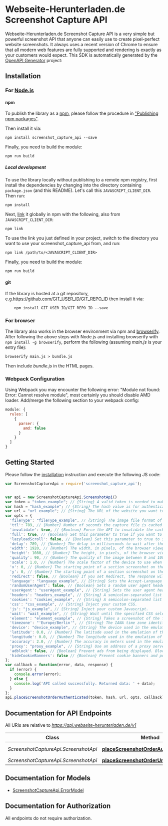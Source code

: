 # Webseite-Herunterladen.de Screenshot Capture API

Webseite-Herunterladen.de Screenshot Capture API is a very simple but powerful screenshot API that anyone can easily use to create pixel-perfect website screenshots. It always uses a recent version of Chrome to ensure that all modern web features are fully supported and rendering is exactly as your customers would expect.
This SDK is automatically generated by the [OpenAPI Generator](https://openapi-generator.tech) project:

## Installation

### For [Node.js](https://nodejs.org/)

#### npm

To publish the library as a [npm](https://www.npmjs.com/), please follow the procedure in ["Publishing npm packages"](https://docs.npmjs.com/getting-started/publishing-npm-packages).

Then install it via:

```shell
npm install screenshot_capture_api --save
```

Finally, you need to build the module:

```shell
npm run build
```

##### Local development

To use the library locally without publishing to a remote npm registry, first install the dependencies by changing into the directory containing `package.json` (and this README). Let's call this `JAVASCRIPT_CLIENT_DIR`. Then run:

```shell
npm install
```

Next, [link](https://docs.npmjs.com/cli/link) it globally in npm with the following, also from `JAVASCRIPT_CLIENT_DIR`:

```shell
npm link
```

To use the link you just defined in your project, switch to the directory you want to use your screenshot_capture_api from, and run:

```shell
npm link /path/to/<JAVASCRIPT_CLIENT_DIR>
```

Finally, you need to build the module:

```shell
npm run build
```

#### git

If the library is hosted at a git repository, e.g.https://github.com/GIT_USER_ID/GIT_REPO_ID
then install it via:

```shell
    npm install GIT_USER_ID/GIT_REPO_ID --save
```

### For browser

The library also works in the browser environment via npm and [browserify](http://browserify.org/). After following
the above steps with Node.js and installing browserify with `npm install -g browserify`,
perform the following (assuming *main.js* is your entry file):

```shell
browserify main.js > bundle.js
```

Then include *bundle.js* in the HTML pages.

### Webpack Configuration

Using Webpack you may encounter the following error: "Module not found: Error:
Cannot resolve module", most certainly you should disable AMD loader. Add/merge
the following section to your webpack config:

```javascript
module: {
  rules: [
    {
      parser: {
        amd: false
      }
    }
  ]
}
```

## Getting Started

Please follow the [installation](#installation) instruction and execute the following JS code:

```javascript
var ScreenshotCaptureApi = require('screenshot_capture_api');


var api = new ScreenshotCaptureApi.ScreenshotApi()
var token = "token_example"; // {String} A valid token is needed to make paid API calls. Tokens can be managed from your account.
var hash = "hash_example"; // {String} The hash value is for authenticated requests. If you want to publish this URL, you should use the authenticated requests.
var url = "url_example"; // {String} The URL of the website you want to capture. Please include the protocol (http:// or https://).
var opts = {
  'fileType': "fileType_example", // {String} The image file format of the captured screenshot. Either png, jpeg or PDF with 72 dpi.
  'ttl': 789, // {Number} Number of seconds the capture file is cached by our CDN. An API request that is loaded through the cache does not count as a paid request. You can set a number of seconds from 0 seconds up to 2592000 seconds. This is a maximum of 30 days.
  'invalidate': true, // {Boolean} Force the API to invalidate the cache and capture a new screenshot. This call costs you additional money, because a call of a cache hit is not charged.
  'full': true, // {Boolean} Set this parameter to true if you want to screenshot the whole web page in full size.
  'lazyloadScroll': false, // {Boolean} Set this parameter to true to scroll down through the entire page before taking a screenshot. This is useful for triggering animations or lazy load elements in full screen.
  'delay': 789, // {Number} The delay in milliseconds to wait after the page loads before taking the screenshot. This is in milliseconds. One second is 1000 milliseconds. From 0 milliseconds to a maximum of 10,000 milliseconds.
  'width': 1920, // {Number} The width, in pixels, of the browser viewport to use.
  'height': 1080, // {Number} The height, in pixels, of the browser viewport to use. Ignored if you set full to true.
  'quality': 90, // {Number} The quality of the image between 0 and 100. This works only for the jpeg format, for PNG images the parameter is applied only during compression.
  'scale': 1.0, // {Number} The scale factor of the device to use when taking the screenshot. For example, a scale factor of 2 produces a high-resolution screenshot suitable for viewing on Retina devices. The larger the scale factor, the larger the screenshot produced.
  'x': 0, // {Number} The starting point of a section screenshot on the X axis.
  'y': 0, // {Number} The starting point of a section screenshot on the Y axis.
  'redirect': false, // {Boolean} If you set Redirect, the response will be a 302 redirect to the screenshot file in our CDN.
  'language': "language_example", // {String} Sets the Accept-Language header on requests to the target URL so that you can take screenshots from a website with a specific language.
  'randomUserAgent': false, // {Boolean} Sets a random user agent header to emulate a different devices when taking screenshots.
  'userAgent': "userAgent_example", // {String} Sets the user agent header to emulate a specific device when taking screenshots.
  'headers': "headers_example", // {String} A semicolon-separated list of header parameters to be used when capturing the screenshot. Each header should be passed as a key-value pair and multiple pairs should be separated by a semicolon.
  'cookies': "cookies_example", // {String} A semicolon-separated list of cookies to be used when capturing the screenshot. Each cookies should be passed as a key-value pair and multiple pairs should be separated by a semicolon.
  'css': "css_example", // {String} Inject your custom CSS.
  'js': "js_example", // {String} Inject your custom Javascript.
  'wait': "wait_example", // {String} Wait until the specified CSS selector matches an element present in the page before taking a screenshot. The process is canceled after 60 seconds.
  'element': "element_example", // {String} Takes a screenshot of the first element matched by the specified CSS selector. This is ignored if full is true. (This option cannot be used with the PDF export format.)
  'timezone': "'Europe/Berlin'", // {String} The IANA time zone identifier used for this capture.
  'device': "device_example", // {String} The device used in the emulation.
  'latitude': 0.0, // {Number} The latitude used in the emulation of the geo-location.
  'longitude': 0.0, // {Number} The longitude used in the emulation of the geo-location.
  'accuracy': 2.0, // {Number} The accuracy in meters used in the emulation of the geo-location.
  'proxy': "proxy_example", // {String} Use an address of a proxy server through which the screenshot should be taken. The proxy address should be formatted as http://username:password@proxyserver.com:31280
  'adblock': false, // {Boolean} Prevent ads from being displayed. Block requests from popular ad networks and hide frequent ads.
  'hideCookieBanners': false // {Boolean} Prevent cookie banners and pop-ups from being displayed. The best possible result is tried.
};
var callback = function(error, data, response) {
  if (error) {
    console.error(error);
  } else {
    console.log('API called successfully. Returned data: ' + data);
  }
};
api.placeScreenshotOrderAuthenticated(token, hash, url, opts, callback);

```

## Documentation for API Endpoints

All URIs are relative to *https://api.webseite-herunterladen.de/v1*

Class | Method | HTTP request | Description
------------ | ------------- | ------------- | -------------
*ScreenshotCaptureApi.ScreenshotApi* | [**placeScreenshotOrderAuthenticated**](docs/ScreenshotApi.md#placeScreenshotOrderAuthenticated) | **GET** /capture/{token}/{hash} |
*ScreenshotCaptureApi.ScreenshotApi* | [**placeScreenshotOrderUnauthenticated**](docs/ScreenshotApi.md#placeScreenshotOrderUnauthenticated) | **GET** /capture/{token} |


## Documentation for Models

- [ScreenshotCaptureApi.ErrorModel](docs/ErrorModel.md)


## Documentation for Authorization

All endpoints do not require authorization.